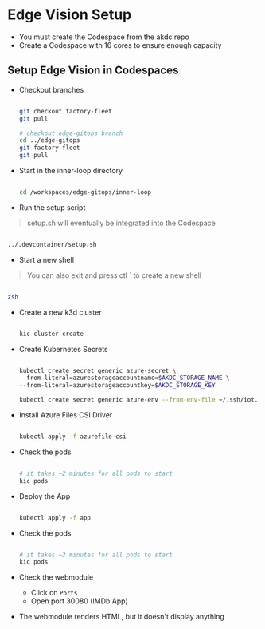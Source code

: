 # Edge Vision Setup

- You must create the Codespace from the akdc repo
- Create a Codespace with 16 cores to ensure enough capacity

## Setup Edge Vision in Codespaces

- Checkout branches

  ```bash

  git checkout factory-fleet
  git pull

  # checkout edge-gitops branch
  cd ../edge-gitops
  git factory-fleet
  git pull

  ```

- Start in the inner-loop directory

  ```bash

  cd /workspaces/edge-gitops/inner-loop

  ```

- Run the setup script

> setup.sh will eventually be integrated into the Codespace

  ```bash

  ../.devcontainer/setup.sh

  ```

- Start a new shell

> You can also exit and press ctl ` to create a new shell

  ```bash

  zsh

  ```

- Create a new k3d cluster

    ```bash

    kic cluster create

    ```

- Create Kubernetes Secrets

  ```bash

  kubectl create secret generic azure-secret \
  --from-literal=azurestorageaccountname=$AKDC_STORAGE_NAME \
  --from-literal=azurestorageaccountkey=$AKDC_STORAGE_KEY

  kubectl create secret generic azure-env --from-env-file ~/.ssh/iot.env

  ```

- Install Azure Files CSI Driver

  ```bash

  kubectl apply -f azurefile-csi

  ```

- Check the pods

  ```bash

  # it takes ~2 minutes for all pods to start
  kic pods

  ```

- Deploy the App

  ```bash

  kubectl apply -f app

  ```

- Check the pods

  ```bash

  # it takes ~2 minutes for all pods to start
  kic pods

  ```

- Check the webmodule
  - Click on `Ports`
  - Open port 30080 (IMDb App)
- The webmodule renders HTML, but it doesn't display anything
